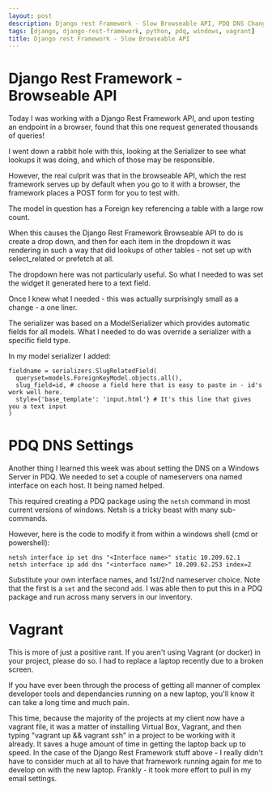 ```yaml
---
layout: post
description: Django rest Framework - Slow Browseable API, PDQ DNS Changes
tags: [django, django-rest-framework, python, pdq, windows, vagrant]
title: Django rest Framework - Slow Browseable API
---
```

# Django Rest Framework - Browseable API

Today I was working with a Django Rest Framework API, and upon testing an endpoint in a browser, found that this one 
request generated thousands of queries!

I went down a rabbit hole with this, looking at the Serializer to see what lookups it was doing, and which of those may be responsible.

However, the real culprit was that in the browseable API, which the rest framework serves up by default when you go to it with a browser,
the framework places a POST form for you to test with.

The model in question has a Foreign key referencing a table with a large row count.

When this causes the Django Rest Framework Browseable API to do is create a drop down, and then for each item in the dropdown it 
was rendering in such a way that did lookups of other tables - not set up with select_related or prefetch at all.

The dropdown here was not particularly useful. So what I needed to was set the widget it generated here to a text field.

Once I knew what I needed - this was actually surprisingly small as a change - a one liner. 

The serializer was based on a ModelSerializer which provides automatic fields for all models.
What I needed to do was override a serializer with a specific field type.

In my model serializer I added:

    fieldname = serializers.SlugRelatedField(
      queryset=models.ForeignKeyModel.objects.all(),
      slug_field=id, # choose a field here that is easy to paste in - id's work well here.
      style={'base_template': 'input.html'} # It's this line that gives you a text input
    )
    
# PDQ DNS Settings

Another thing I learned this week was about setting the DNS on a Windows Server in PDQ.
We needed to set a couple of nameservers ona  named interface on each host. It being named helped.

This required creating a PDQ package using the `netsh` command in most current versions of windows. Netsh is a tricky beast with many sub-commands.

However, here is the code to modify it from within a windows shell (cmd or powershell):

    netsh interface ip set dns "<Interface name>" static 10.209.62.1
    netsh interface ip add dns "<interface name>" 10.209.62.253 index=2
  
Substitute your own interface names, and 1st/2nd nameserver choice. Note that the first is a `set` and the second `add`. 
I was able then to put this in a PDQ package and run across many servers in our inventory.

# Vagrant

This is more of just a positive rant. If you aren't using Vagrant (or docker) in your project, please do so. I had to replace a laptop 
recently due to a broken screen.

If you have ever been through the process of getting all manner of complex developer tools and dependancies running on a new laptop,
you'll know it can take a long time and much pain.

This time, because the majority of the projects at my client now have a vagrant file, it was a matter of installing Virtual Box, Vagrant, and
then typing "vagrant up && vagrant ssh" in a project to be working with it already. It saves a huge amount of time in getting the laptop
back up to speed. In the case of the Django Rest Framework stuff above - I really didn't have to consider much at all to have that framework
running again for me to develop on with the new laptop. Frankly - it took more effort to pull in my email settings.



